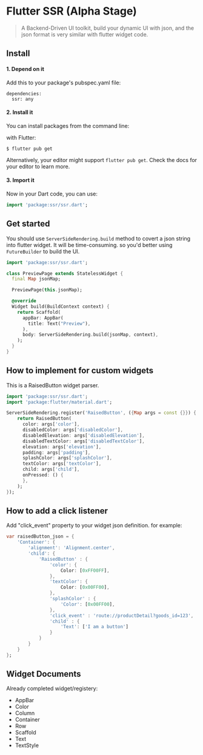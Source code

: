 # Flutter SSR (Alpha Stage)
>A Backend-Driven UI toolkit, build your dynamic UI with json, and the json format is very similar with flutter widget code.
  
  
## Install
#### 1. Depend on it
Add this to your package's pubspec.yaml file:
```
dependencies:
  ssr: any
```
  
#### 2. Install it
You can install packages from the command line:
  
with Flutter:
```
$ flutter pub get
```
  
Alternatively, your editor might support `flutter pub get`. Check the docs for your editor to learn more.
  
#### 3. Import it
Now in your Dart code, you can use:
```dart
import 'package:ssr/ssr.dart';
```
  
## Get started
You should use `ServerSideRendering.build` method to covert a json string into flutter widget. It will be time-consuming. so you'd better using `FutureBuilder` to build the UI.
  
```dart
import 'package:ssr/ssr.dart';

class PreviewPage extends StatelessWidget {
  final Map jsonMap;

  PreviewPage(this.jsonMap);

  @override
  Widget build(BuildContext context) {
    return Scaffold(
      appBar: AppBar(
        title: Text("Preview"),
      ),
      body: ServerSideRendering.build(jsonMap, context),
    );
  }
}
```
  

## How to implement for custom widgets
This is a RaisedButton widget parser.
```dart
import 'package:ssr/ssr.dart';
import 'package:flutter/material.dart';

ServerSideRendering.register('RaisedButton', ({Map args = const {}}) {
    return RaisedButton(
      color: args['color'],
      disabledColor: args['disabledColor'],
      disabledElevation: args['disabledElevation'],
      disabledTextColor: args['disabledTextColor'],
      elevation: args['elevation'],
      padding: args['padding'],
      splashColor: args['splashColor'],
      textColor: args['textColor'],
      child: args['child'],
      onPressed: () {
      },
    );
});
```
  
## How to add a click listener
Add "click_event" property to your widget json definition. for example:
```dart
var raisedButton_json = {
    'Container': {
        'alignment': 'Alignment.center',
        'child': {
            'RaisedButton' : {
                'color': {
                    Color: [0xFF00FF],
                },
                'textColor': {
                    Color: [0x00FF00],
                },
                'splashColor' : {
                    'Color': [0x00FF00],
                },
                'click_event' : 'route://productDetail?goods_id=123',
                'child' : {
                    'Text': ['I am a button']
                }
            }
        }
    }
};
```
  

## Widget Documents
Already completed widget/registery:
* AppBar
* Color
* Column
* Container
* Row
* Scaffold
* Text
* TextStyle